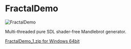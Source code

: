 # FractalDemo

![FractalDemo](https://user-images.githubusercontent.com/36479414/179120284-1f0697f8-fea2-4f34-b0ed-46939bfb4bb2.png)

Multi-threaded pure SDL shader-free Mandlebrot generator.

[FractalDemo_1.zip for Windows 64bit](https://github.com/ScottFromDerby/FractalDemo/releases/download/release_1/FractalDemo_1.zip)
